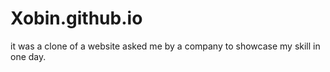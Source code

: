 # Xobin.github.io
it was a clone of a website asked me by a company to showcase my skill in one day.
